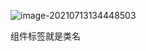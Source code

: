 ![image-20210713134448503](C:\Users\inui\AppData\Roaming\Typora\typora-user-images\image-20210713134448503.png)

组件标签就是类名

